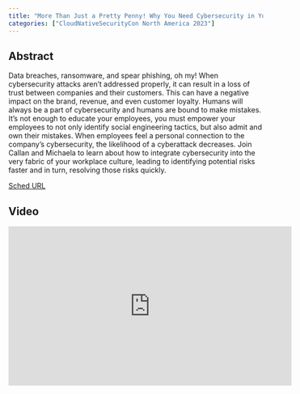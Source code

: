 ```yaml
---
title: "More Than Just a Pretty Penny! Why You Need Cybersecurity in Your Culture - Callan Andreacchi & Michaela Flatau, Defense Unicorns"
categories: ["CloudNativeSecurityCon North America 2023"]
---
```


## Abstract

Data breaches, ransomware, and spear phishing, oh my! When cybersecurity attacks aren’t addressed properly, it can result in a loss of trust between companies and their customers. This can have a negative impact on the brand, revenue, and even customer loyalty. Humans will always be a part of cybersecurity and humans are bound to make mistakes. It’s not enough to educate your employees, you must empower your employees to not only identify social engineering tactics, but also admit and own their mistakes. When employees feel a personal connection to the company’s cybersecurity, the likelihood of a cyberattack decreases. Join Callan and Michaela to learn about how to integrate cybersecurity into the very fabric of your workplace culture, leading to identifying potential risks faster and in turn, resolving those risks quickly.

[Sched URL](https://cloudnativesecurityconna23.sched.com/event/a77e92ff9107bd3e2b107dd395446788)

## Video

<iframe width='560' height='315' src='https://www.youtube.com/embed/Tg5qMnPi1UQ' frameborder='0' allow='accelerometer; autoplay; encrypted-media; gyroscope; picture-in-picture' allowfullscreen></iframe>
